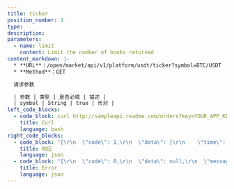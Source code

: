 ```yaml
---
title: ticker
position_number: 3
type:
description:
parameters:
  - name: limit
    content: Limit the number of books returned
content_markdown: |-
  * **URL**：/open/market/api/v1/platform/usdt/ticker?symbol=BTC/USDT
  * **Method**：GET

  请求参数

  | 参数 | 类型 | 是否必填 | 描述 |
  | symbol | String | true | 币对 |
left_code_blocks:
  - code_block: curl http://sampleapi.readme.com/orders?key=YOUR_APP_KEY
    title: Curl
    language: bash
right_code_blocks:
  - code_block: "{\r\n  \"code\": 1,\r\n  \"data\": {\r\n    \"time\": \"1650278049804\",//时间\r\n    \"last\": \"39056.18\",//价格\r\n    \"change\": \"-3.43\",//涨跌幅\r\n    \"symbol\": \"BTC/USDT\",//币对\r\n    \"open\": \"40421.94\",//开盘价格\r\n    \"high\": \"40593.22\",//24小时最高价格\r\n    \"low\": \"38538.02\",//24小时最低价格\r\n    \"volume\": \"182.40568\",//成交量\r\n    \"amount\": \"7223419.4784845\"//成交金额\r\n  },\r\n  \"message\": \"SUCCESS\"\r\n}"
    title: 响应
    language: json
  - code_block: "{\r\n  \"code\": 0,\r\n  \"data\": null,\r\n  \"message\": \"FAILURE\"\r\n}"
    title: Error
    language: json
---
```

